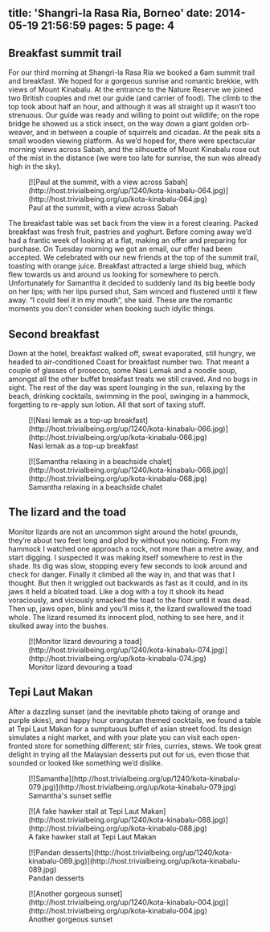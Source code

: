 title: 'Shangri-la Rasa Ria, Borneo'
date: 2014-05-19 21:56:59
pages: 5
page: 4
---

## Breakfast summit trail

For our third morning at Shangri-la Rasa Ria we booked a 6am summit trail and breakfast. We hoped for a gorgeous sunrise and romantic brekkie, with views of Mount Kinabalu. At the entrance to the Nature Reserve we joined two British couples and met our guide (and carrier of food). The climb to the top took about half an hour, and although it was all straight up it wasn’t too strenuous. Our guide was ready and willing to point out wildlife; on the rope bridge he showed us a stick insect, on the way down a giant golden orb-weaver, and in between a couple of squirrels and cicadas. At the peak sits a small wooden viewing platform. As we’d hoped for, there were spectacular morning views across Sabah, and the silhouette of Mount Kinabalu rose out of the mist in the distance (we were too late for sunrise, the sun was already high in the sky).

<figure class="generated-figure generated-figure--retina generated-figure--620 generated-figure--landscape">[![Paul at the summit, with a view across Sabah](http://host.trivialbeing.org/up/1240/kota-kinabalu-064.jpg)](http://host.trivialbeing.org/up/kota-kinabalu-064.jpg)<figcaption class="generated-figure-caption">Paul at the summit, with a view across Sabah</figcaption></figure>

The breakfast table was set back from the view in a forest clearing. Packed breakfast was fresh fruit, pastries and yoghurt. Before coming away we’d had a frantic week of looking at a flat, making an offer and preparing for purchase. On Tuesday morning we got an email, our offer had been accepted. We celebrated with our new friends at the top of the summit trail, toasting with orange juice. Breakfast attracted a large shield bug, which flew towards us and around us looking for somewhere to perch. Unfortunately for Samantha it decided to suddenly land its big beetle body on her lips; with her lips pursed shut, Sam winced and flustered until it flew away. “I could feel it in my mouth”, she said. These are the romantic moments you don’t consider when booking such idyllic things.

## Second breakfast

Down at the hotel, breakfast walked off, sweat evaporated, still hungry, we headed to air-conditioned Coast for breakfast number two. That meant a couple of glasses of prosecco, some Nasi Lemak and a noodle soup, amongst all the other buffet breakfast treats we still craved. And no bugs in sight. The rest of the day was spent lounging in the sun, relaxing by the beach, drinking cocktails, swimming in the pool, swinging in a hammock, forgetting to re-apply sun lotion. All that sort of taxing stuff.

<figure class="generated-figure generated-figure--retina generated-figure--620 generated-figure--landscape">[![Nasi lemak as a top-up breakfast](http://host.trivialbeing.org/up/1240/kota-kinabalu-066.jpg)](http://host.trivialbeing.org/up/kota-kinabalu-066.jpg)<figcaption class="generated-figure-caption">Nasi lemak as a top-up breakfast</figcaption></figure>

<figure class="generated-figure generated-figure--retina generated-figure--620 generated-figure--landscape">[![Samantha relaxing in a beachside chalet](http://host.trivialbeing.org/up/1240/kota-kinabalu-068.jpg)](http://host.trivialbeing.org/up/kota-kinabalu-068.jpg)<figcaption class="generated-figure-caption">Samantha relaxing in a beachside chalet</figcaption></figure>

## The lizard and the toad

Monitor lizards are not an uncommon sight around the hotel grounds, they’re about two feet long and plod by without you noticing. From my hammock I watched one approach a rock, not more than a metre away, and start digging. I suspected it was making itself somewhere to rest in the shade. Its dig was slow, stopping every few seconds to look around and check for danger. Finally it climbed all the way in, and that was that I thought. But then it wriggled out backwards as fast as it could, and in its jaws it held a bloated toad. Like a dog with a toy it shook its head voraciously, and viciously smacked the toad to the floor until it was dead. Then up, jaws open, blink and you’ll miss it, the lizard swallowed the toad whole. The lizard resumed its innocent plod, nothing to see here, and it skulked away into the bushes.

<figure class="generated-figure generated-figure--retina generated-figure--620 generated-figure--landscape">[![Monitor lizard devouring a toad](http://host.trivialbeing.org/up/1240/kota-kinabalu-074.jpg)](http://host.trivialbeing.org/up/kota-kinabalu-074.jpg)<figcaption class="generated-figure-caption">Monitor lizard devouring a toad</figcaption></figure>

## Tepi Laut Makan

After a dazzling sunset (and the inevitable photo taking of orange and purple skies), and happy hour orangutan themed cocktails, we found a table at Tepi Laut Makan for a sumptuous buffet of asian street food. Its design simulates a night market, and with your plate you can visit each open-fronted store for something different; stir fries, curries, stews. We took great delight in trying all the Malaysian desserts put out for us, even those that sounded or looked like something we’d dislike.

<figure class="generated-figure generated-figure--retina generated-figure--620 generated-figure--landscape">[![Samantha](http://host.trivialbeing.org/up/1240/kota-kinabalu-079.jpg)](http://host.trivialbeing.org/up/kota-kinabalu-079.jpg)<figcaption class="generated-figure-caption">Samantha's sunset selfie</figcaption></figure>

<figure class="generated-figure generated-figure--retina generated-figure--620 generated-figure--landscape">[![A fake hawker stall at Tepi Laut Makan](http://host.trivialbeing.org/up/1240/kota-kinabalu-088.jpg)](http://host.trivialbeing.org/up/kota-kinabalu-088.jpg)<figcaption class="generated-figure-caption">A fake hawker stall at Tepi Laut Makan</figcaption></figure>

<figure class="generated-figure generated-figure--retina generated-figure--620 generated-figure--landscape">[![Pandan desserts](http://host.trivialbeing.org/up/1240/kota-kinabalu-089.jpg)](http://host.trivialbeing.org/up/kota-kinabalu-089.jpg)<figcaption class="generated-figure-caption">Pandan desserts</figcaption></figure>

<figure class="generated-figure generated-figure--retina generated-figure--620 generated-figure--landscape">[![Another gorgeous sunset](http://host.trivialbeing.org/up/1240/kota-kinabalu-004.jpg)](http://host.trivialbeing.org/up/kota-kinabalu-004.jpg)<figcaption class="generated-figure-caption">Another gorgeous sunset</figcaption></figure>
